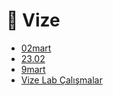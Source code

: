 # 📅 Vize

<!--YPackage.YGitbookIntegration-tarafından-otomatik-oluşturulmuştur-->

- [02mart](02mart.pdf)
- [23.02](23.02.pdf)
- [9mart](9mart.pdf)
- [Vize Lab Çalışmalar](Vize%20Lab%20%C3%87al%C4%B1%C5%9Fmalar.rar)

<!--YPackage.YGitbookIntegration-tarafından-otomatik-oluşturulmuştur-->
